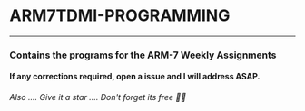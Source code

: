 # ARM7TDMI-PROGRAMMING

<hr>
<h3>Contains the programs for the ARM-7 Weekly Assignments</h3>

<h4>If any corrections required,  open a issue and I will address ASAP.</h4>
<h6>
Also .... Give it a star .... Don't forget its free 🤣😉
</h6>
